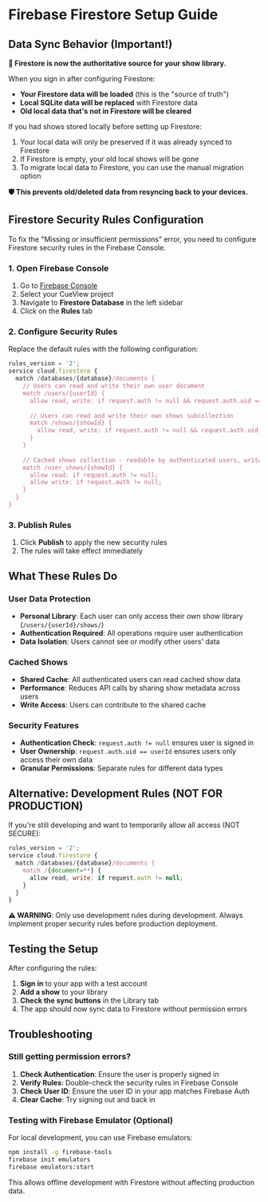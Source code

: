 # Firebase Firestore Setup Guide

## Data Sync Behavior (Important!)

**🔄 Firestore is now the authoritative source for your show library.**

When you sign in after configuring Firestore:

- **Your Firestore data will be loaded** (this is the "source of truth")
- **Local SQLite data will be replaced** with Firestore data
- **Old local data that's not in Firestore will be cleared**

If you had shows stored locally before setting up Firestore:

1. Your local data will only be preserved if it was already synced to Firestore
2. If Firestore is empty, your old local shows will be gone
3. To migrate local data to Firestore, you can use the manual migration option

**🛡️ This prevents old/deleted data from resyncing back to your devices.**

## Firestore Security Rules Configuration

To fix the "Missing or insufficient permissions" error, you need to configure Firestore security rules in the Firebase Console.

### 1. Open Firebase Console

1. Go to [Firebase Console](https://console.firebase.google.com/)
2. Select your CueView project
3. Navigate to **Firestore Database** in the left sidebar
4. Click on the **Rules** tab

### 2. Configure Security Rules

Replace the default rules with the following configuration:

```javascript
rules_version = '2';
service cloud.firestore {
  match /databases/{database}/documents {
    // Users can read and write their own user document
    match /users/{userId} {
      allow read, write: if request.auth != null && request.auth.uid == userId;
      
      // Users can read and write their own shows subcollection
      match /shows/{showId} {
        allow read, write: if request.auth != null && request.auth.uid == userId;
      }
    }
    
    // Cached shows collection - readable by authenticated users, writable for caching
    match /user_shows/{showId} {
      allow read: if request.auth != null;
      allow write: if request.auth != null;
    }
  }
}
```

### 3. Publish Rules
1. Click **Publish** to apply the new security rules
2. The rules will take effect immediately

## What These Rules Do

### User Data Protection
- **Personal Library**: Each user can only access their own show library (`/users/{userId}/shows/`)
- **Authentication Required**: All operations require user authentication
- **Data Isolation**: Users cannot see or modify other users' data

### Cached Shows
- **Shared Cache**: All authenticated users can read cached show data
- **Performance**: Reduces API calls by sharing show metadata across users
- **Write Access**: Users can contribute to the shared cache

### Security Features
- **Authentication Check**: `request.auth != null` ensures user is signed in
- **User Ownership**: `request.auth.uid == userId` ensures users only access their own data
- **Granular Permissions**: Separate rules for different data types

## Alternative: Development Rules (NOT FOR PRODUCTION)

If you're still developing and want to temporarily allow all access (NOT SECURE):

```javascript
rules_version = '2';
service cloud.firestore {
  match /databases/{database}/documents {
    match /{document=**} {
      allow read, write: if request.auth != null;
    }
  }
}
```

**⚠️ WARNING**: Only use development rules during development. Always implement proper security rules before production deployment.

## Testing the Setup

After configuring the rules:

1. **Sign in** to your app with a test account
2. **Add a show** to your library
3. **Check the sync buttons** in the Library tab
4. The app should now sync data to Firestore without permission errors

## Troubleshooting

### Still getting permission errors?
1. **Check Authentication**: Ensure the user is properly signed in
2. **Verify Rules**: Double-check the security rules in Firebase Console
3. **Check User ID**: Ensure the user ID in your app matches Firebase Auth
4. **Clear Cache**: Try signing out and back in

### Testing with Firebase Emulator (Optional)
For local development, you can use Firebase emulators:
```bash
npm install -g firebase-tools
firebase init emulators
firebase emulators:start
```

This allows offline development with Firestore without affecting production data.
